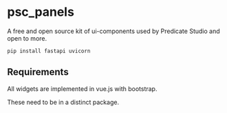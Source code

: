 # psc_panels
A free and open source kit of ui-components used by Predicate Studio and open to more.

```` 
pip install fastapi uvicorn
````

## Requirements
All widgets are implemented in vue.js with bootstrap.

These need to be in a distinct package.
